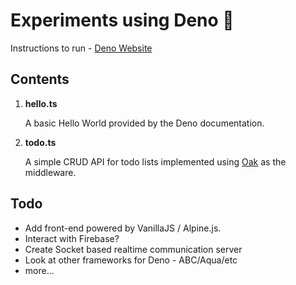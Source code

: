 # Experiments using Deno 🦕

Instructions to run - [Deno Website](https://deno.land/)

## Contents

1. __hello.ts__ 

   A basic Hello World provided by the Deno documentation.

2. __todo.ts__ 

   A simple CRUD API for todo lists implemented using [Oak](https://oakserver.github.io/oak) as the middleware.

## Todo

+ Add front-end powered by VanillaJS / Alpine.js.
+ Interact with Firebase?
+ Create Socket based realtime communication server
+ Look at other frameworks for Deno - ABC/Aqua/etc
+ more...